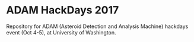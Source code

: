 # ADAM HackDays 2017
Repository for ADAM (Asteroid Detection and Analysis Machine) hackdays event (Oct 4-5), at University of Washington.
